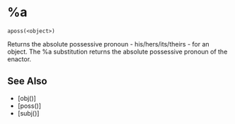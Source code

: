 # %a
`aposs(<object>)`

  Returns the absolute possessive pronoun - his/hers/its/theirs - for an object. The %a substitution returns the absolute possessive pronoun of the enactor.


## See Also
- [obj()]
- [poss()]
- [subj()]

